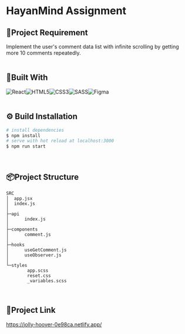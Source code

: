 # HayanMind Assignment

## 🎯Project Requirement

Implement the user's comment data list with infinite scrolling by getting more 10 comments repeatedly.
<br>
<br>

## 🔧Built With

<div style="display: flex">
<img alt="React" src ="https://img.shields.io/badge/React-61DAFB.svg?&style=for-the-badge&logo=React&logoColor=white"/>
<img alt="HTML5" src ="https://img.shields.io/badge/HTML5-E34F26.svg?&style=for-the-badge&logo=HTML5&logoColor=white"/>
<img alt="CSS3" src ="https://img.shields.io/badge/CSS3-1572B6.svg?&style=for-the-badge&logo=CSS3&logoColor=white"/>
<img alt="SASS" src ="https://img.shields.io/badge/SASS-hotpink.svg?style=for-the-badge&logo=SASS&logoColor=white"/>
<img alt="Figma" src ="https://img.shields.io/badge/figma-%23F24E1E.svg?style=for-the-badge&logo=figma&logoColor=white"/>
</div>
<br>

## ⚙ Build Installation

```bash
# install dependencies
$ npm install
# serve with hot reload at localhost:3000
$ npm run start
```

<br>

## 📦Project Structure

```
SRC
│  app.jsx
│  index.js
│
├─api
│      index.js
│
├─components
│      comment.js
│
├─hooks
│      useGetComment.js
│      useObserver.js
│
└─styles
        app.scss
        reset.css
        _variables.scss
```

<br>

## 🚀Project Link

<https://jolly-hoover-0e98ca.netlify.app/>
